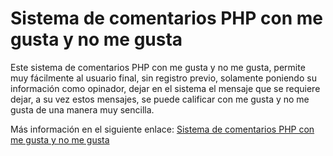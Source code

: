 # Sistema de comentarios PHP con me gusta y no me gusta

Este sistema de comentarios PHP con me gusta y no me gusta, permite muy fácilmente al usuario final, sin registro previo, solamente poniendo su información como opinador, dejar en el sistema el mensaje que se requiere dejar, a su vez estos mensajes, se puede calificar con me gusta y no me gusta de una manera muy sencilla.

Más información en el siguiente enlace: <a href="https://www.configuroweb.com/sistema-de-comentarios-php-con-me-gusta-y-no-me-gusta/">Sistema de comentarios PHP con me gusta y no me gusta</a>
